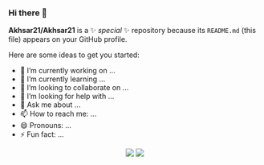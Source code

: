 ### Hi there 👋

**Akhsar21/Akhsar21** is a ✨ _special_ ✨ repository because its `README.md` (this file) appears on your GitHub profile.

Here are some ideas to get you started:

- 🔭 I’m currently working on ...
- 🌱 I’m currently learning ...
- 👯 I’m looking to collaborate on ...
- 🤔 I’m looking for help with ...
- 💬 Ask me about ...
- 📫 How to reach me: ...
- 😄 Pronouns: ...
- ⚡ Fun fact: ...

<p align="center">
   <img src="https://github-readme-stats.anuraghazra1.vercel.app/api/top-langs/?username=Akhsar21&layout=compact" />
   <img src="https://github-readme-stats.vercel.app/api?username=Akhsar21&show_icons=true&hide=issues">
</p>
